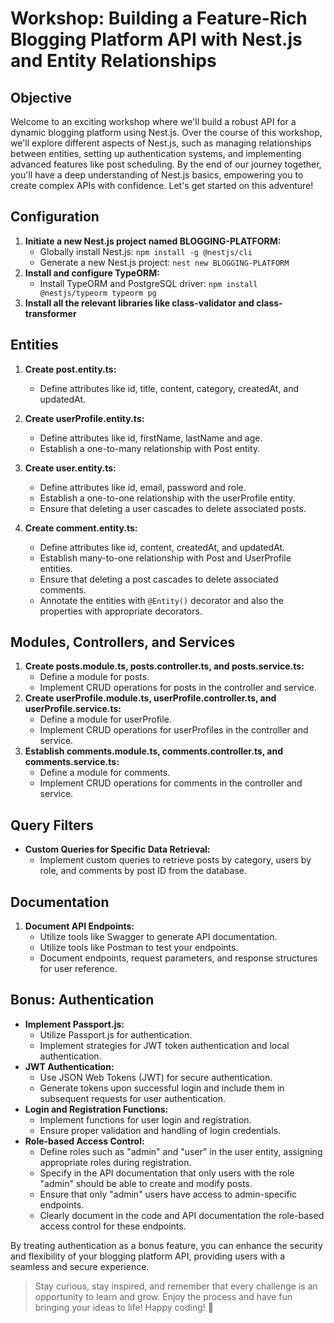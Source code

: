# Workshop: Building a Feature-Rich Blogging Platform API with Nest.js and Entity Relationships

## Objective

Welcome to an exciting workshop where we'll build a robust API for a dynamic blogging platform using Nest.js. Over the course of this workshop, we'll explore different aspects of Nest.js, such as managing relationships between entities, setting up authentication systems, and implementing advanced features like post scheduling. By the end of our journey together, you'll have a deep understanding of Nest.js basics, empowering you to create complex APIs with confidence. Let's get started on this adventure!

## Configuration

1. **Initiate a new Nest.js project named BLOGGING-PLATFORM:**
   - Globally install Nest.js: `npm install -g @nestjs/cli`
   - Generate a new Nest.js project: `nest new BLOGGING-PLATFORM`
2. **Install and configure TypeORM:**
   - Install TypeORM and PostgreSQL driver: `npm install @nestjs/typeorm typeorm pg`
3. **Install all the relevant libraries like class-validator and class-transformer**

## Entities

1. **Create post.entity.ts:**
   - Define attributes like id, title, content, category, createdAt, and updatedAt.
2. **Create userProfile.entity.ts:**
   - Define attributes like id, firstName, lastName and age.
   - Establish a one-to-many relationship with Post entity.
3. **Create user.entity.ts:**
   - Define attributes like id, email, password and role.
   - Establish a one-to-one relationship with the userProfile entity.
   - Ensure that deleting a user cascades to delete associated posts.
4. **Create comment.entity.ts:**

   - Define attributes like id, content, createdAt, and updatedAt.
   - Establish many-to-one relationship with Post and UserProfile entities.
   - Ensure that deleting a post cascades to delete associated comments.

   * Annotate the entities with `@Entity()` decorator and also the properties with appropriate decorators.

## Modules, Controllers, and Services

1. **Create posts.module.ts, posts.controller.ts, and posts.service.ts:**
   - Define a module for posts.
   - Implement CRUD operations for posts in the controller and service.
2. **Create userProfile.module.ts, userProfile.controller.ts, and userProfile.service.ts:**
   - Define a module for userProfile.
   - Implement CRUD operations for userProfiles in the controller and service.
3. **Establish comments.module.ts, comments.controller.ts, and comments.service.ts:**
   - Define a module for comments.
   - Implement CRUD operations for comments in the controller and service.

## Query Filters

- **Custom Queries for Specific Data Retrieval:**
  - Implement custom queries to retrieve posts by category, users by role, and comments by post ID from the database.

## Documentation

1. **Document API Endpoints:**
   - Utilize tools like Swagger to generate API documentation.
   - Utilize tools like Postman to test your endpoints.
   - Document endpoints, request parameters, and response structures for user reference.

## Bonus: Authentication

- **Implement Passport.js:**
  - Utilize Passport.js for authentication.
  - Implement strategies for JWT token authentication and local authentication.
- **JWT Authentication:**
  - Use JSON Web Tokens (JWT) for secure authentication.
  - Generate tokens upon successful login and include them in subsequent requests for user authentication.
- **Login and Registration Functions:**
  - Implement functions for user login and registration.
  - Ensure proper validation and handling of login credentials.
- **Role-based Access Control:**
  - Define roles such as "admin" and "user" in the user entity, assigning appropriate roles during registration.
  - Specify in the API documentation that only users with the role "admin" should be able to create and modify posts.
  - Ensure that only "admin" users have access to admin-specific endpoints.
  - Clearly document in the code and API documentation the role-based access control for these endpoints.

By treating authentication as a bonus feature, you can enhance the security and flexibility of your blogging platform API, providing users with a seamless and secure experience.

> Stay curious, stay inspired, and remember that every challenge is an opportunity to learn and grow. Enjoy the process and have fun bringing your ideas to life! Happy coding! 🚀
